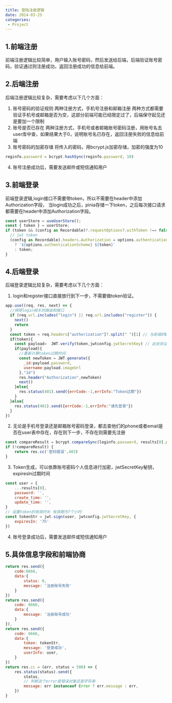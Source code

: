 ```yaml
---
title: 登陆注册逻辑
date: 2024-03-25
categories: 
 - Project
---
```



## 1.前端注册
前端注册逻辑比较简单，用户输入账号密码，然后发送给后端，后端验证账号密码，验证通过则注册成功，返回注册成功的信息给前端。


## 2.后端注册

后端注册逻辑比较复杂，需要考虑以下几个方面：

1. 账号密码的验证规则
两种注册方式，手机号注册和邮箱注册
两种方式都需要验证手机号或邮箱是否为空，这部分前端可能已经限定过了，后端保守起见还是要加一个限制
2. 账号是否已存在
两种注册方式，手机号或者邮箱账号密码注册，用账号名去user库中查，如果结果大于0，说明账号名已存在，返回注册失败的信息给前端
3. 账号密码的加密存储
将传入的密码，用bcrypt.js加密存储，加密的强度为10
```js
reginfo.password = bcrypt.hashSync(reginfo.password, 10)
```
4. 账号注册成功后，需要发送邮件或短信通知用户


## 3.前端登录

前端登录逻辑,login接口不需要带token，所以不需要在header中添加Authorization字段，
当login成功之后，pinia存储一下token，之后每次接口请求都需要在header中添加Authorization字段。
```js
const userStore = useUserStore();
const { token } = userStore;
if (token && (config as Recordable)?.requestOptions?.withToken !== false) {
  // jwt token
  (config as Recordable).headers.Authorization = options.authenticationScheme
    ? `${options.authenticationScheme} ${token}`
    : token;
}
```

## 4.后端登录

后端登录逻辑比较复杂，需要考虑以下几个方面：

1. login和register接口直接放行到下一步，不需要做token验证。
```js
app.use((req, res, next) => {
  //排除login相关的路由和接口
  if (req.url.includes("login") || req.url.includes("register")) {
    next()
    return
  }
  const token = req.headers["authorization"]?.split(" ")[1] // 与前端的Bearer字符做分割，取真实token
  if(token){
    const payload=  JWT.verify(token,jwtconfig.jwtSecretKey) // 此处验证token是否过期
    if(payload){
      //重新计算token过期时间
      const newToken = JWT.generate({
        _id:payload.password,
        username:payload.imageUrl
      },"1d")
      res.header("Authorization",newToken)
      next()
    }else{
      res.status(401).send({errCode:-1,errInfo:"Token过期"})
    }
  }else{
    res.status(401).send({errCode:-1,errInfo:"请先登录"})
  }
})
```
2. 无论是手机号登录还是邮箱账号密码登录，都去查他们的phone或者email是否在user表中存在，存在则下一步，不存在则需要先注册
```js
const compareResult = bcrypt.compareSync(loginfo.password, results[0].password)
if (!compareResult) {
    return res.cc('密码错误',403)
}
```
3. Token生成，可以依靠账号密码个人信息进行加密，jwtSecretKey秘钥，expiresIn过期时间
```js
const user = {
    ...results[0],
    password: '',
    create_time: '',
    update_time: '',
}
// 设置token的有效时长 有效期为7个小时
const tokenStr = jwt.sign(user, jwtconfig.jwtSecretKey, {
    expiresIn: '7h'
})
```
4. 账号登录成功后，需要发送邮件或短信通知用户
<!-- ![image-20220414094653807](https://blog.babade.asia/nodejs/image-20220414094653807.png) -->


## 5.具体信息字段和前端协商
```js
return res.send({
    code:6666,
    data:{
        status: 0,
        message: '注册账号失败'
    }
})
return res.send({
    code: 6666,
    data:{
        message: '注册账号成功'
    }
}),
return res.send({
    code: 6666,
    data:{
        token: tokenStr,
        message: '登录成功',
        userInfo: user,
    }
})
return res.cc = (err, status = 500) => {
	res.status(status).send({
		status,
		// 判断这个error是错误对象还是字符串
		message: err instanceof Error ? err.message : err,
	})
}
```

